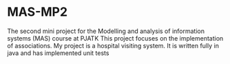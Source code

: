 # MAS-MP2
The second mini project for the Modelling and analysis of information systems (MAS) course at PJATK
This project focuses on the implementation of associations. My project is a hospital visiting system. It is written fully in java and has implemented unit tests
